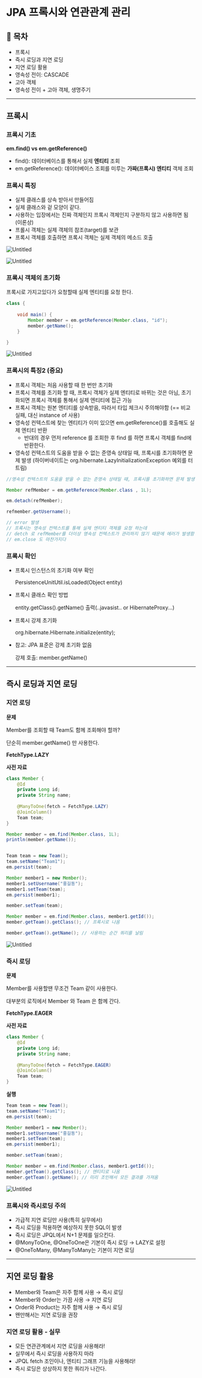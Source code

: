 # JPA 프록시와 연관관계 관리

## **👋 목차**

- 프록시
- 즉시 로딩과 지연 로딩
- 지연 로딩 활용
- 영속성 전이: CASCADE
- 고아 객체
- 영속성 전이 + 고아 객체, 생명주기

---

## 프록시

### 프록시 기초

**em.find() vs em.getReference()**

- find(): 데이터베이스를 통해서 실제 **엔티티** 조회
- em.getReference(): 데이터베이스 조회를 미루는 **가짜(프록시) 엔티티** 객체 조회

### 프록시 특징

- 실제 클래스를 상속 받아서 만들어짐
- 실제 클래스와 겉 모양이 같다.
- 사용하는 입장에서는 진짜 객체인지 프록시 객체인지 구분하지 않고 사용하면 됨 (이론상)
- 프롤시 객체는 실제 객체의 참조(target)를 보관
- 프록시 객체를 호출하면 프록시 객체는 실제 객체의 메소드 호출

![Untitled](image/Untitled.png)

![Untitled](image/Untitled%201.png)

### **프록시 객체의 초기화**

프록시로 가지고있다가 요청할때 실제 엔티티를 요청 한다.

```java
class {
	
	void main() {
		Member member = em.getReference(Member.class, "id");
		member.getName();
	}

}
```

![Untitled](image/Untitled%202.png)

### 프록시의 특징2 (중요)

- 프록시 객체는 처음 사용할 때 한 번만 초기화
- 프록시 객체를 초기화 할 때, 프록시 객체가 실제 엔티티로 바뀌는 것은 아님, 초기화되면 프록시 객체를 통해서 실제 엔티티에 접근 가능
- 프록시 객체는 원본 엔티티를 상속받음, 따라서 타입 체크시 주의해야함 (== 비교 실패, 대신 instance of 사용)
- 영속성 컨텍스트에 찾는 엔티티가 이미 있으면 em.getReference()를 호출해도 실제 엔티티 반환
    - 반대의 경우 먼저 reference 를 조회한 후 find 를 하면 프록시 객체를 find에 반환한다.
- 영속성 컨텍스트의 도움을 받을 수 없는 준영속 상태일 때, 프록시를 초기화하면 문제 발생 (하이버네이트는 org.hibernate.LazyInitializationException 예외를 터트림)

```java
//영속성 컨텍스트의 도움을 받을 수 없는 준영속 상태일 때, 프록시를 초기화하면 문제 발생 

Member refMember = em.getReference(Member.class , 1L);

em.detach(refMember);

refmember.getUsername();

// error 발생
// 프록시는 영속성 컨텍스트를 통해 실제 엔티티 객체를 요청 하는데
// detch 로 refMember를 더이상 영속성 컨텍스트가 관리하지 않기 때문에 에러가 발생함
// em.close 도 마찬가지다

```

### 프록시 확인

- 프록시 인스턴스의 초기화 여부 확인
    
    PersistenceUnitUtil.isLoaded(Object entity)
    
- 프록시 클래스 확인 방법
    
    entity.getClass().getName() 출력(..javasist.. or
    HibernateProxy...)
    
- 프록시 강제 초기화
    
    org.hibernate.Hibernate.initialize(entity);
    
- 참고: JPA 표준은 강제 초기화 없음
    
    강제 호출: member.getName()
    

---

## 즉시 로딩과 지연 로딩

### 지연 로딩

**문제**

Member를 조회할 때  Team도 함께 조회해야 할까?

단순히 member.getName() 만 사용한다.

**FetchType.LAZY**

**사전 자료**

```java
class Member {
	@Id
	private Long id;
	private String name;
	
	@ManyToOne(fetch = FetchType.LAZY)
	@JoinColumn()
	Team team;
}
```

```java
Member member = em.find(Member.class, 1L);
println(member.getName());
```

```java

Team team = new Team();
team.setName("Team1");
em.persist(team);

Member member1 = new Member();
member1.setUsername("홍길동");
member1.setTeam(team);
em.persist(member1);

member.setTeam(team);

Member member = em.find(Member.class, member1.getId());
member.getTeam().getClass(); // 프록시로 나옴

member.getTeam().getName(); // 사용하는 순간 쿼리를 날림
```

![Untitled](image/Untitled%203.png)

### 즉시 로딩

**문제**

Member를 사용할땐 무조건 Team 같이 사용한다.

대부분의 로직에서 Member 와 Team 은 함께 간다.

**FetchType.EAGER**

**사전 자료**

```java
class Member {
	@Id
	private Long id;
	private String name;
	
	@ManyToOne(fetch = FetchType.EAGER)
	@JoinColumn()
	Team team;
}
```

**실행**

```java
Team team = new Team();
team.setName("Team1");
em.persist(team);

Member member1 = new Member();
member1.setUsername("홍길동");
member1.setTeam(team);
em.persist(member1);

member.setTeam(team);

Member member = em.find(Member.class, member1.getId());
member.getTeam().getClass(); // 엔티티로 나옴
member.getTeam().getName(); // 미리 조인해서 모든 결과를 가져옴
```

![Untitled](image/Untitled%204.png)

### 프록시와 즉시로딩 주의

- 가급적 지연 로딩만 사용(특히 실무에서)
- 즉시 로딩을 적용하면 예상하지 못한 SQL이 발생
- 즉시 로딩은 JPQL에서 N+1 문제를 일으킨다.
- @MonyToOne, @OneToOne은 기본이 즉시 로딩 → LAZY로 설정
- @OneToMany, @ManyToMany는 기본이 지연 로딩

---

## 지연 로딩 활용

- Member와 Team은 자주 함께 사용 → 즉시 로딩
- Member와 Order는 가끔 사용 → 지연 로딩
- Order와 Product는 자주 함께 사용 → 즉시 로딩
- 왠만해서는 지연 로딩을 권장

### 지연 로딩 활용 - 실무

- 모든 연관관계에서 지연 로딩을 사용해라!
- 실무에서 즉시 로딩을 사용하지 마라
- JPQL fetch 조인이나, 엔티티 그래프 기능을 사용해라!
- 즉시 로딩은 상상하지 못한 쿼리가 나간다.